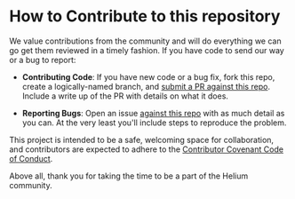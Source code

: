 # How to Contribute to this repository

We value contributions from the community and will do everything we can go get
them reviewed in a timely fashion. If you have code to send our way or a bug to
report:

- **Contributing Code**: If you have new code or a bug fix, fork this repo,
  create a logically-named branch, and [submit a PR against this
  repo](https://github.com/helium/denylist). Include a write up of the PR with
  details on what it does.

- **Reporting Bugs**: Open an issue [against this
  repo](https://github.com/helium/denylist/issues) with as much detail as you
  can. At the very least you'll include steps to reproduce the problem.

This project is intended to be a safe, welcoming space for collaboration, and
contributors are expected to adhere to the [Contributor Covenant Code of
Conduct](http://contributor-covenant.org/).

Above all, thank you for taking the time to be a part of the Helium community.
